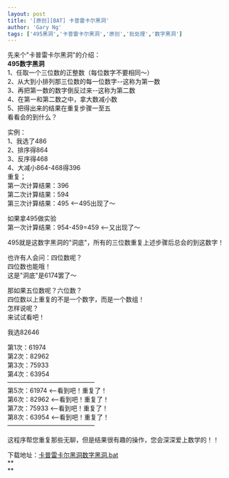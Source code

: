 ```yaml
---
layout: post
title: '[原创][BAT] 卡普雷卡尔黑洞'
author: 'Gary Ng'
tags: ['495黑洞','卡普雷卡尔黑洞','原创','批处理','数字黑洞']
---
```


  
 先来个"卡普雷卡尔黑洞"的介绍：  
 **495数字黑洞**  
 1、任取一个三位数的正整数（每位数字不要相同～）  
 2、从大到小排列那三位数的每一位数字--这称为第一数  
 3、再把第一数的数字倒反过来--这称为第二数  
 4、在第一和第二数之中，拿大数减小数  
 5、把得出来的结果在重复步骤一至五  
 看看会的到什么？  
  
  
  
 实例：  
 1、我选了486  
 2、排序得864  
 3、反序得468  
 4、大减小864-468得396  
 重复；  
 第一次计算结果：396  
 第二次计算结果：594  
 第三次计算结果：495 <--495出现了～  
  
 如果拿495做实验  
 第一次计算结果：954-459=459 <--又出现了～  
  
 495就是这数字黑洞的"洞底"，所有的三位数重复上述步骤后总会的到这数字！  
  
 也许有人会问：四位数呢？  
 四位数也能哦！  
 这是"洞底"是6174罢了～  
  
 那如果五位数呢？六位数？  
 四位数以上重复的不是一个数字，而是一个数组！  
 怎样说呢？  
 来试试看吧！  
  
 我选82646  
  
 第1次：61974  
 第2次：82962  
 第3次：75933  
 第4次：63954  
 ——————————————  
 第5次：61974 <--看到吧！重复了！  
 第6次：82962 <--看到吧！重复了！  
 第7次：75933 <--看到吧！重复了！  
 第8次：63954 <--看到吧！重复了！  
 ——————————————  
  
 这程序帮您重复那些无聊，但是结果很有趣的操作，您会深深爱上数学的！！  

下载地址：[卡普雷卡尔黑洞数字黑洞.bat](http://dl.dropbox.com/u/43619472/%E6%89%B9%E5%A4%84%E7%90%86/%E6%9C%89%E8%B6%A3%E7%9A%84%E6%95%B0%E5%AD%A6/%E5%8D%A1%E6%99%AE%E9%9B%B7%E5%8D%A1%E5%B0%94%E9%BB%91%E6%B4%9E%E6%95%B0%E5%AD%97%E9%BB%91%E6%B4%9E.bat)  
 **  
**
